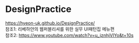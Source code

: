 # DesignPractice    
https://hyeon-uk.github.io/DesignPractice/   
참조1: 리베하얀의 웹퍼블리셔를 위한 실무 UI패턴집 메뉴편   
참조2: https://www.youtube.com/watch?v=u_jznhjVIYo&t=10s   
